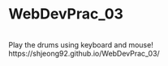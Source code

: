 # WebDevPrac_03
<br>
Play the drums using keyboard and mouse!
<br>
https://shjeong92.github.io/WebDevPrac_03/
